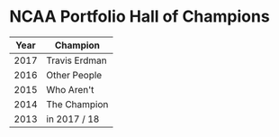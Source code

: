 # NCAA Portfolio Hall of Champions

Year | Champion
---- | --------
2017 | Travis Erdman
2016 | Other People
2015 | Who Aren't
2014 | The Champion
2013 | in 2017 / 18
